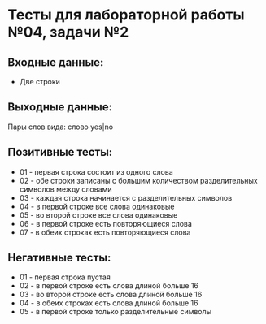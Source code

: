 # Тесты для лабораторной работы №04, задачи №2

## Входные данные:
- Две строки

## Выходные данные:
Пары слов вида: слово yes|no

## Позитивные тесты:
- 01 - первая строка состоит из одного слова
- 02 - обе строки записаны с большим количеством разделительных символов между словами
- 03 - каждая строка начинается с разделительных символов
- 04 - в первой строке все слова одинаковые
- 05 - во второй строке все слова одинаковые
- 06 - в первой строке есть повторяющиеся слова
- 07 - в обеих строках есть повторяющиеся слова

## Негативные тесты:
- 01 - первая строка пустая
- 02 - в первой строке есть слова длиной больше 16
- 03 - во второй строке есть слова длиной больше 16
- 04 - в обеих строках есть слова длиной больше 16
- 05 - в первой строке только разделительные символы
